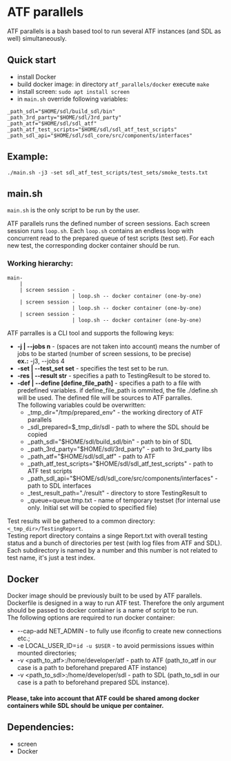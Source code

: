 # ATF parallels

ATF parallels is a bash based tool to run several ATF instances (and SDL as well)
simultaneously.

## Quick start

* install Docker
* build docker image: in directory `atf_parallels/docker` execute `make`
* install screen: `sudo apt install screen`
* in `main.sh` override following variables:<br>
```
_path_sdl="$HOME/sdl/build_sdl/bin"
_path_3rd_party="$HOME/sdl/3rd_party"
_path_atf="$HOME/sdl/sdl_atf"
_path_atf_test_scripts="$HOME/sdl/sdl_atf_test_scripts"
_path_sdl_api="$HOME/sdl/sdl_core/src/components/interfaces"
```

## Example:
    ./main.sh -j3 -set sdl_atf_test_scripts/test_sets/smoke_tests.txt

## main.sh

`main.sh` is the only script to be run by the user.

ATF parallels runs the defined number of screen sessions. Each screen session runs `loop.sh`. Each `loop.sh` contains an endless loop with concurrent read to the prepared queue of test scripts (test set). For each new test, the corresponding docker container should be run.

### Working hierarchy:
```
main-
    |
    | screen session -
                     | loop.sh -- docker container (one-by-one)
    | screen session -
                     | loop.sh -- docker container (one-by-one)
    | screen session -
                     | loop.sh -- docker container (one-by-one)
```


ATF parralles is a CLI tool and supports the following keys:
 - <b>-j | --jobs n</b> - (spaces are not taken into account) means the number of jobs to be started (number of screen sessions, to be precise)<br>
    <b>ex.:</b> -j3, --jobs 4
 - <b>-set | --test_set set</b> - specifies the test set to be run.
 - <b>-res | --result str</b> - specifies a path to TestingResult to be stored to.
 - <b>-def | --define [define_file_path]</b> - specifies a path to a file with predefined 
 variables. if define_file_path is ommited, the file ./define.sh will be used. The defined file will be sources to ATF parralles.<br>
The following variables could be overwritten:
    * _tmp_dir="/tmp/prepared_env" - the working directory of ATF parallels
    * _sdl_prepared=$_tmp_dir/sdl - path to where the SDL should be copied
    * _path_sdl="$HOME/sdl/build_sdl/bin" - path to bin of SDL
    * _path_3rd_party="$HOME/sdl/3rd_party" - path to 3rd_party libs
    * _path_atf="$HOME/sdl/sdl_atf" - path to ATF
    * _path_atf_test_scripts="$HOME/sdl/sdl_atf_test_scripts" - path to ATF test scripts
    * _path_sdl_api="$HOME/sdl/sdl_core/src/components/interfaces" - path to SDL interfaces
    * _test_result_path="./result" - directory to store TestingResult to
    * _queue=queue.tmp.txt - name of temporary testset (for internal use only. Initial set will be copied to specified file)

Test results will be gathered to a common directory: `<_tmp_dir>/TestingReport`.<br>
Testing report directory contains a singe Report.txt with overall testing status and a bunch of directories per test (with log files from ATF and SDL).
Each subdirectory is named by a number and this number is not related to test name, it's just a test index.

## Docker

Docker image should be previously built to be used by ATF parallels.<br>
Dockerfile is designed in a way to run ATF test. Therefore the only argument should be passed to docker container is a name of script to be run.<br>
The following options are required to run docker container:
* --cap-add NET_ADMIN - to fully use ifconfig to create new connections etc.;
* -e LOCAL_USER_ID=`id -u $USER` - to avoid permissions issues within mounted directories;
* -v <path_to_atf>:/home/developer/atf - path to ATF (path_to_atf in our case is a path to beforehand prepared ATF instance)
* -v <path_to_sdl>:/home/developer/sdl - path to SDL (path_to_sdl in our case is a path to beforehand prepared SDL instance).

#### Please, take into account that ATF could be shared among docker containers while SDL should be unique per container.

## Dependencies:
 - screen
 - Docker
